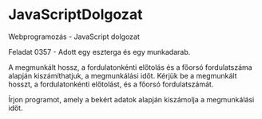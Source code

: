 # JavaScriptDolgozat
Webprogramozás - JavaScript dolgozat 


Feladat 0357 - Adott egy eszterga és egy munkadarab.

A megmunkált hossz, a fordulatonkénti előtolás és a főorsó fordulatszáma alapján kiszámíthatjuk, a megmunkálási időt.
Kérjük be a megmunkált hosszt, a fordulatonkénti előtolást, és a főorsó fordulatszámát.

Írjon programot, amely a bekért adatok alapján kiszámolja a megmunkálási időt.
